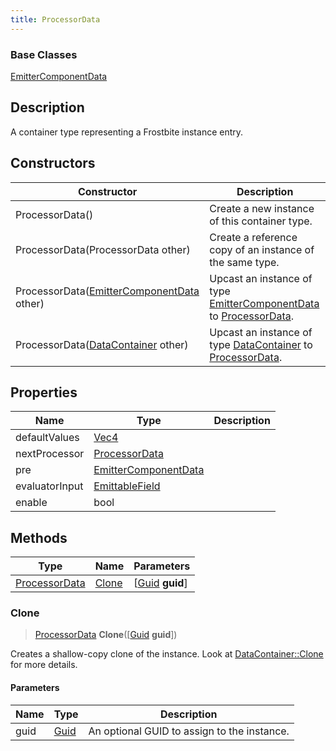 ```yaml
---
title: ProcessorData
---
```

### Base Classes

[EmitterComponentData](/vext/ref/fb/emittercomponentdata/)

## Description

A container type representing a Frostbite instance entry.

## Constructors

| Constructor                                                              | Description                                                                                                       |
| ------------------------------------------------------------------------ | ----------------------------------------------------------------------------------------------------------------- |
| ProcessorData()                                                          | Create a new instance of this container type.                                                                     |
| ProcessorData(ProcessorData other)                                       | Create a reference copy of an instance of the same type.                                                          |
| ProcessorData([EmitterComponentData](/vext/ref/fb/emittercomponentdata/) other)        | Upcast an instance of type [EmitterComponentData](/vext/ref/fb/emittercomponentdata/) to [ProcessorData](/vext/ref/fb/processordata/).        |
| ProcessorData([DataContainer](/vext/ref/shared/class/datacontainer) other) | Upcast an instance of type [DataContainer](/vext/ref/shared/class/datacontainer) to [ProcessorData](/vext/ref/fb/processordata/). |

## Properties

| Name           | Type                                         | Description |
| -------------- | -------------------------------------------- | ----------- |
| defaultValues  | [Vec4](/vext/ref/shared/class/vec4)            |             |
| nextProcessor  | [ProcessorData](/vext/ref/fb/processordata/)               |             |
| pre            | [EmitterComponentData](/vext/ref/fb/emittercomponentdata/) |             |
| evaluatorInput | [EmittableField](/vext/ref/fb/emittablefield/)             |             |
| enable         | bool                                         |             |

## Methods

| Type                           | Name            | Parameters                                     |
| ------------------------------ | --------------- | ---------------------------------------------- |
| [ProcessorData](/vext/ref/fb/processordata/) | [Clone](#clone) | \[[Guid](/vext/ref/shared/class/guid) **guid**\] |

### Clone

> [ProcessorData](/vext/ref/fb/processordata/) **Clone**(\[[Guid](/vext/ref/shared/class/guid) **guid**\])

Creates a shallow-copy clone of the instance. Look at [DataContainer::Clone](/vext/ref/shared/class/datacontainer#clone) for more details.

#### Parameters

| Name | Type         | Description                                 |
| ---- | ------------ | ------------------------------------------- |
| guid | [Guid](/vext/ref/shared/class/guid/) | An optional GUID to assign to the instance. |
